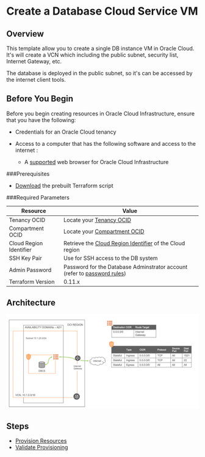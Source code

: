 # Create a Database Cloud Service VM

## Overview

This template allow you to create a single DB instance VM in Oracle Cloud. It's will create a VCN which including the public subnet, security list, Internet Gateway, etc.

The database is deployed in the public subnet, so it's can be accessed by the internet client tools.



## Before You Begin

Before you begin creating resources in Oracle Cloud Infrastructure, ensure that you have the following:

* Credentials for an Oracle Cloud tenancy

* Access to a computer that has the following software and access to the internet :

  * A [supported](https://docs.oracle.com/en/cloud/get-started/subscriptions-cloud/csgsg/web-browser-requirements.html) web browser for Oracle Cloud Infrastructure

###Prerequisites

* [Download](./scripts/terraform/resmgr/vcn-dbcsvm.zip) the prebuilt Terraform script



###Required Parameters

| Resource                | Value                                                        |
| ----------------------- | ------------------------------------------------------------ |
| Tenancy OCID            | Locate your [Tenancy OCID](https://docs.cloud.oracle.com/en-us/iaas/Content/General/Concepts/identifiers.htm) |
| Compartment OCID        | Locate your [Compartment OCID](https://docs.cloud.oracle.com/en-us/iaas/Content/General/Concepts/identifiers.htm) |
| Cloud Region Identifier | Retrieve the [Cloud Region Identifier](https://docs.cloud.oracle.com/en-us/iaas/Content/General/Concepts/regions.htm) of the Cloud region |
| SSH Key Pair            | Use for SSH access to the DB system                          |
| Admin Password          | Password for the Database Adminstrator account (refer to [password rules](https://docs.cloud.oracle.com/en-us/iaas/Content/Database/Tasks/creatingDBsystem.htm)) |
| Terraform Version       | 0.11.x                                                       |



## Architecture

![image-20200302130240415](img/image-20200302130240415.png)

## Steps

- [Provision Resources](?lab=provision-resources)
- [Validate Provisioning](?lab=validate-provisioning)
